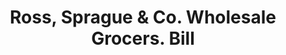 ---
doi: 10.7916/D8SX7R98
date_other: '1900'
date_other_textual: '1900'
form: printed ephemera
genre:
- Invoices
name:
- Ross, Sprague & Co. Wholesale Grocers
object_in_context_url: https://biggert.cul.columbia.edu/items/view/ave_biggert_01288
subject_hierarchical_geographic:
- Cleveland, Ohio, United States
subject_name:
- Ross, Sprague & Co. Wholesale Grocers
title: Ross, Sprague & Co. Wholesale Grocers. Bill
sort_title: Ross, Sprague & Co. Wholesale Grocers. Bill
call_number: ave_biggert_01288
coordinates:
- 41.48222222222223,-81.66972222222223
pid: ave_biggert_01288
identifiers: ave_biggert_01288
thumbnail: https://derivativo-1.library.columbia.edu/iiif/2/ldpd:343238/full/!256,256/0/native.jpg
permalink: /biggert/ave_biggert_01288/
layout: iiif-image-page
---